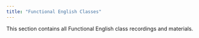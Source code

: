 ```yaml
---
title: "Functional English Classes"
---
```


This section contains all Functional English class recordings and materials.
